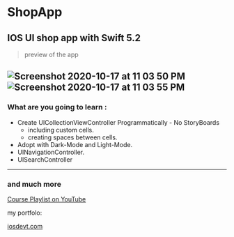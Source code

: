 # ShopApp
## IOS UI shop app with Swift 5.2 
>preview of the app

![Screenshot 2020-10-17 at 11 03 50 PM](https://user-images.githubusercontent.com/62178353/96353074-7742ae00-10d1-11eb-88e1-9fd8c796b27e.png)
![Screenshot 2020-10-17 at 11 03 55 PM](https://user-images.githubusercontent.com/62178353/96353075-7c9ff880-10d1-11eb-9b79-c2536351bedc.png)
--- 
### What are you going to learn :
- Create UICollectionViewController Programmatically - No StoryBoards
  - including custom cells.
  - creating spaces between cells.
- Adopt with Dark-Mode and Light-Mode.
- UINavigationController.
- UISearchController
--- 

### and much more 

[Course Playlist on YouTube](https://www.youtube.com/playlist?list=PLDCTk1kTFRGgKLEeQUKaSAVeaxuLrNclL, "course playlist")


my portfolo:

[iosdevt.com](http://www.iosdevt.com, "My Portfolio")

